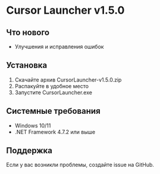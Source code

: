 # Cursor Launcher v1.5.0

## Что нового
- Улучшения и исправления ошибок

## Установка
1. Скачайте архив CursorLauncher-v1.5.0.zip
2. Распакуйте в удобное место
3. Запустите CursorLauncher.exe

## Системные требования
- Windows 10/11
- .NET Framework 4.7.2 или выше

## Поддержка
Если у вас возникли проблемы, создайте issue на GitHub.
